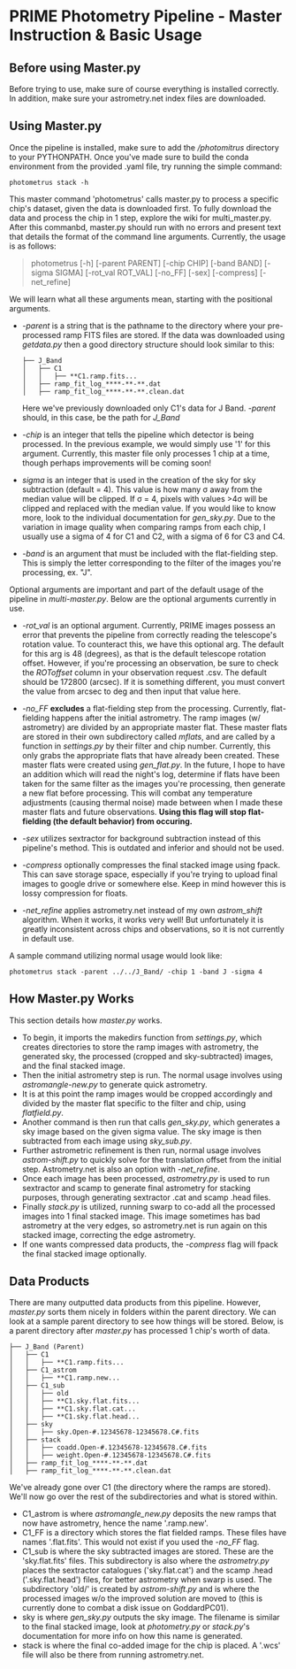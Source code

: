 # PRIME Photometry Pipeline - Master Instruction & Basic Usage

## Before using Master.py

Before trying to use, make sure of course everything is installed correctly.  In addition, make sure your astrometry.net index files are downloaded.

## Using Master.py

Once the pipeline is installed, make sure to add the _/photomitrus_ directory to your PYTHONPATH.  Once you've made sure to build the conda environment from the provided .yaml file, try running the simple command:

	photometrus stack -h

This master command 'photometrus' calls master.py to process a specific chip's dataset, given the data is downloaded first.  To fully download the data and process the chip in 1 step, explore the wiki for multi_master.py.  After this commanbd, master.py should run with no errors and present text that details the format of the command line arguments.  Currently, the usage is as follows:

> photometrus [-h] [-parent PARENT] [-chip CHIP] [-band BAND] [-sigma SIGMA] [-rot_val ROT_VAL] [-no_FF] [-sex] [-compress] [-net_refine]

We will learn what all these arguments mean, starting with the positional arguments.  
- _-parent_ is a string that is the pathname to the directory where your pre-processed ramp FITS files are stored.  If the data was downloaded using _getdata.py_ then a good directory structure should look similar to this:
	```
	├── J_Band
	│   ├── C1
	│   │   ├── **C1.ramp.fits...
	│   ├── ramp_fit_log_****-**-**.dat
	│   ├── ramp_fit_log_****-**-**.clean.dat
	```
	Here we've previously downloaded only C1's data for J Band.  _-parent_ should, in this case, be the path for _J_Band_

- _-chip_ is an integer that tells the pipeline which detector is being processed.  In the previous example, we would simply use '1' for this argument.  Currently, this master file only processes 1 chip at a time, though perhaps improvements will be coming soon!

- _sigma_ is an integer that is used in the creation of the sky for sky subtraction (default = 4).  This value is how many &#963; away from the median value will be clipped.  If &#963; = 4, pixels with values >4&#963; will be clipped and replaced with the median value.  If you would like to know more, look to the individual documentation for _gen_sky.py_.  Due to the variation in image quality when comparing ramps from each chip, I usually use a sigma of 4 for C1 and C2, with a sigma of 6 for C3 and C4.

- _-band_ is an argument that must be included with the flat-fielding step.  This is simply the letter corresponding to the filter of the images you're processing, ex. "J".

Optional arguments are important and part of the default usage of the pipeline in _multi-master.py_.  Below are the optional arguments currently in use.

- _-rot_val_ is an optional argument.  Currently, PRIME images possess an error that prevents the pipeline from correctly reading the telescope's rotation value.  To counteract this, we have this optional arg.  The default for this arg is 48 (degrees), as that is the default telescope rotation offset.  However, if you're processing an observation, be sure to check the _ROToffset_ column in your observation request .csv.  The default should be 172800 (arcsec).  If it is something different, you must convert the value from arcsec to deg and then input that value here.

- _-no_FF_ **excludes** a flat-fielding step from the processing.  Currently, flat-fielding happens after the initial astrometry.  The ramp images (w/ astrometry) are divided by an appropriate master flat.  These master flats are stored in their own subdirectory called _mflats_, and are called by a function in _settings.py_ by their filter and chip number.  Currently, this only grabs the appropriate flats that have already been created.  These master flats were created using _gen_flat.py_.  In the future, I hope to have an addition which will read the night's log, determine if flats have been taken for the same filter as the images you're processing, then generate a new flat before processing.  This will combat any temperature adjustments (causing thermal noise) made between when I made these master flats and future observations. **Using this flag will stop flat-fielding (the default behavior) from occuring.**

- _-sex_ utilizes sextractor for background subtraction instead of this pipeline's method.  This is outdated and inferior and should not be used.

- _-compress_ optionally compresses the final stacked image using fpack.  This can save storage space, especially if you're trying to upload final images to google drive or somewhere else. Keep in mind however this is lossy compression for floats.

- _-net_refine_ applies astrometry.net instead of my own _astrom_shift_ algorithm.  When it works, it works very well! But unfortunately it is greatly inconsistent across chips and observations, so it is not currently in default use.

A sample command utilizing normal usage would look like:

	photometrus stack -parent ../../J_Band/ -chip 1 -band J -sigma 4

## How Master.py Works

This section details how _master.py_ works.  

- To begin, it imports the makedirs function from _settings.py_, which creates directories to store the ramp images with astrometry, the generated sky, the processed (cropped and sky-subtracted) images, and the final stacked image.  
- Then the initial astrometry step is run.  The normal usage involves using _astromangle-new.py_ to generate quick astrometry.
- It is at this point the ramp images would be cropped accordingly and divided by the master flat specific to the filter and chip, using _flatfield.py_.
- Another command is then run that calls _gen_sky.py_, which generates a sky image based on the given sigma value.  The sky image is then subtracted from each image using _sky_sub.py_.
- Further astrometric refinement is then run, normal usage involves _astrom-shift.py_ to quickly solve for the translation offset from the initial step.  Astrometry.net is also an option with _-net_refine_.
- Once each image has been processed, _astrometry.py_ is used to run sextractor and scamp to generate final astrometry for stacking purposes, through generating sextractor .cat and scamp .head files.
- Finally _stack.py_ is utilized, running swarp to co-add all the processed images into 1 final stacked image.  This image sometimes has bad astrometry at the very edges, so astrometry.net is run again on this stacked image, correcting the edge astrometry.
- If one wants compressed data products, the _-compress_ flag will fpack the final stacked image optionally.   

## Data Products

There are many outputted data products from this pipeline.  However, _master.py_ sorts them nicely in folders within the parent directory.  We can look at a sample parent directory to see how things will be stored.  Below, is a parent directory after _master.py_ has processed 1 chip's worth of data. 

	├── J_Band (Parent)
	│   ├── C1
	│   │   ├── **C1.ramp.fits...
	│   ├── C1_astrom
 	│   │   ├── **C1.ramp.new...
   	│   ├── C1_sub
	│   │   ├── old
  	│   │   ├── **C1.sky.flat.fits...
  	│   │   ├── **C1.sky.flat.cat...
  	│   │   ├── **C1.sky.flat.head...
   	│   ├── sky
	│   │   ├── sky.Open-#.12345678-12345678.C#.fits
  	│   ├── stack
	│   │   ├── coadd.Open-#.12345678-12345678.C#.fits
 	│   │   ├── weight.Open-#.12345678-12345678.C#.fits
  	│   ├── ramp_fit_log_****-**-**.dat
	│   ├── ramp_fit_log_****-**-**.clean.dat

We've already gone over C1 (the directory where the ramps are stored).  We'll now go over the rest of the subdirectories and what is stored within.

- C1_astrom is where _astromangle_new.py_ deposits the new ramps that now have astrometry, hence the name '.ramp.new'.
- C1_FF is a directory which stores the flat fielded ramps.  These files have names '.flat.fits'.  This would not exist if you used the _-no_FF_ flag.
- C1_sub is where the sky subtracted images are stored.  These are the 'sky.flat.fits' files.  This subdirectory is also where the _astrometry.py_ places the sextractor catalogues ('sky.flat.cat') and the scamp .head ('.sky.flat.head') files, for better astrometry when swarp is used.  The subdirectory 'old/' is created by _astrom-shift.py_ and is where the processed images w/o the improved solution are moved to (this is currently done to combat a disk issue on GoddardPC01).  
- sky is where _gen_sky.py_ outputs the sky image.  The filename is similar to the final stacked image, look at _photometry.py_ or _stack.py_'s documentation for more info on how this name is generated.
- stack is where the final co-added image for the chip is placed.  A '.wcs' file will also be there from running astrometry.net.
